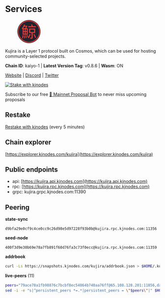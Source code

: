 # Services

<figure><img src="https://raw.githubusercontent.com/kj89/cosmos-images/main/logos/kujira.png" alt=""><figcaption></figcaption></figure>

Kujira is a Layer 1 protocol built on Cosmos, which can be used for  hosting community-selected projects.

**Chain ID**: kaiyo-1 | **Latest Version Tag**: v0.8.6 | **Wasm**: ON

[Website](https://kujira.app) | [Discord](https://discord.gg/teamkujira) | [Twitter](https://twitter.com/TeamKujira)

[![Stake with kjnodes](https://i.ibb.co/cr44Q8j/button-stake-with-kjnodes.png)](https://restake.app/kujira/kujiravaloper1tnuqj73jfn3724lqz34c27tuv80nv336sadqym)

Subscribe to our free [🤖 Mainnet Proposal Bot](https://t.me/kjnodes_proposal_bot) to never miss upcoming proposals

## Restake

[Restake with kjnodes](https://restake.app/kujira/kujiravaloper1tnuqj73jfn3724lqz34c27tuv80nv336sadqym) (every 5 minutes)
## Chain explorer
[https://explorer.kjnodes.com/kujira](https://explorer.kjnodes.com/kujira)

## Public endpoints

* api: [https://kujira.api.kjnodes.com](https://kujira.api.kjnodes.com)
* rpc: [https://kujira.rpc.kjnodes.com](https://kujira.rpc.kjnodes.com)
* grpc: kujira.grpc.kjnodes.com:11390

## Peering

**state-sync**

```text
d9bfa29e0cf9c4ce0cc9c26d98e5d97228f93b0b@kujira.rpc.kjnodes.com:11356
```

**seed-node**

```text
400f3d9e30b69e78a7fb891f60d76fa3c73f0ecc@kujira.rpc.kjnodes.com:11359
```

**addrbook**
```bash
curl -Ls https://snapshots.kjnodes.com/kujira/addrbook.json > $HOME/.kujira/config/addrbook.json
```

**live-peers** (11)
```bash
peers="79ace78a1fb98876c7bcbf8ec54864b740aa76ff@65.108.128.201:11856,da2673cf09dc2c124947827f4cf5e7c17114d504@142.132.202.98:26656,d2247f7b919f0781c90ee61958d7044665a22d38@169.155.169.182:26656,27227b6c380d806bc9c934bdbd8ca060fb61d7df@217.174.247.59:15602,66c551ebcb68fe343c7e2720593dc47426813a68@93.189.30.101:26656,459229e89fd0722f7f758b7de782d0eb94aa9639@146.59.85.223:11856,08dae6e7a7b2da2697ed3dd982b57fab2c3cf64b@5.75.178.169:26635,c8b74590ce04f0f7c32b1c668290e00ec7ec275e@148.113.8.63:11856,861f4624276d80aa538ad446ce608910ca24940d@148.251.177.45:11656,b802fbfb83d6400639f17f2883f30a46ee6b05ad@51.210.223.185:32095,d9bfa29e0cf9c4ce0cc9c26d98e5d97228f93b0b@65.109.88.38:11356"
sed -i -e "s|^persistent_peers *=.*|persistent_peers = \"$peers\"|" $HOME/.kujira/config/config.toml
```

